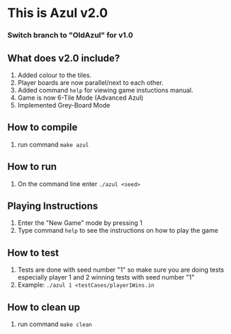 # This is Azul v2.0
### Switch branch to "OldAzul" for v1.0

## What does v2.0 include?
1. Added colour to the tiles.
2. Player boards are now parallel/next to each other.
3. Added command `help` for viewing game instuctions manual.
4. Game is now 6-Tile Mode (Advanced Azul)
5. Implemented Grey-Board Mode

## How to compile
1. run command `make azul`

## How to run
1. On the command line enter `./azul <seed>`

## Playing Instructions
1. Enter the "New Game" mode by pressing 1
2. Type command `help` to see the instructions on how to play the game

## How to test
1. Tests are done with seed number "1" so make sure you are doing tests especially player 1 and 2 winning tests with seed number "1"
2. Example: `./azul 1 <testCases/player1Wins.in`
 
## How to clean up
1. run command `make clean`
 
